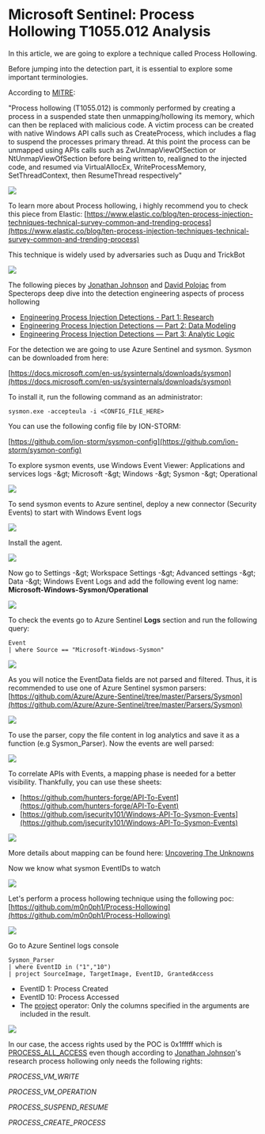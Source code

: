 # Microsoft Sentinel: Process Hollowing T1055.012 Analysis 

In this article, we are going to explore a technique called Process Hollowing.

Before jumping into the detection part, it is essential to explore some important terminologies.

According to [MITRE](https://attack.mitre.org/techniques/T1055/012/):

&quot;Process hollowing (T1055.012) is commonly performed by creating a process in a suspended state then unmapping/hollowing its memory, which can then be replaced with malicious code. A victim process can be created with native Windows API calls such as CreateProcess, which includes a flag to suspend the processes primary thread. At this point the process can be unmapped using APIs calls such as ZwUnmapViewOfSection or NtUnmapViewOfSection before being written to, realigned to the injected code, and resumed via VirtualAllocEx, WriteProcessMemory, SetThreadContext, then ResumeThread respectively&quot;

![](https://lh6.googleusercontent.com/X7bS6yaiRtrnC9B1zO4xN1rMbCfzZnBOS-94MwBilbXPwdGdPXG2lQMk1RpSTvkzCyAwsyZEdQV8J5gAgqDX_IB8KSY5W1Q7mO4NnwPEmvrSnWc_TmXMQ4YJA9hJAd1w3ojxo2RV)

To learn more about Process hollowing, i highly recommend you to check this piece from Elastic: [https://www.elastic.co/blog/ten-process-injection-techniques-technical-survey-common-and-trending-process](https://www.elastic.co/blog/ten-process-injection-techniques-technical-survey-common-and-trending-process)

This technique is widely used by adversaries such as Duqu and TrickBot

![](https://lh4.googleusercontent.com/RuGwhJNJ2jecJMALsGYeNxywIm_7Kl4QCTbWFOT9fDGcCCLLteWamrXov0GWbPI4YABnsPxmvFJwuLzD7cApwgCC1MfpGMRywzQivhiJI9TE0RgYEuXjEcIdDIfWiAU0mKCXSe1w)

The following pieces by [Jonathan Johnson](https://medium.com/@jsecurity101?source=post_page-----c11f5aedf5e0--------------------------------) and [David Polojac](https://medium.com/@david.polojac?source=post_page-----b6014a83d4c8--------------------------------) from Specterops deep dive into the detection engineering aspects of process hollowing

- [Engineering Process Injection Detections - Part 1: Research](https://posts.specterops.io/engineering-process-injection-detections-part-1-research-951e96ad3c85)
- [Engineering Process Injection Detections — Part 2: Data Modeling](https://posts.specterops.io/engineering-process-injection-detections-part-2-data-modeling-c11f5aedf5e0)
- [Engineering Process Injection Detections — Part 3: Analytic Logic](https://posts.specterops.io/engineering-process-injection-detections-part-3-analytic-logic-b6014a83d4c8)

For the detection we are going to use Azure Sentinel and sysmon. Sysmon can be downloaded from here:

[https://docs.microsoft.com/en-us/sysinternals/downloads/sysmon](https://docs.microsoft.com/en-us/sysinternals/downloads/sysmon)

To install it, run the following command as an administrator:

```
sysmon.exe -accepteula -i <CONFIG_FILE_HERE>
```

You can use the following config file by ION-STORM:

[https://github.com/ion-storm/sysmon-config](https://github.com/ion-storm/sysmon-config)

To explore sysmon events, use Windows Event Viewer: Applications and services logs -\&gt; Microsoft -\&gt; Windows -\&gt; Sysmon -\&gt; Operational

![](https://lh6.googleusercontent.com/nomqR-Kapysj6uPyBnhAZL4Obi_P0iC3ZVROxeMV-uQo3sWeJd-Osfa-robi2JpIC9PT4AyPwmAOucqFdMKd59EiR15eKK4o1x09n7qf46lDSuSpLb4i8OxD0FeGwraxL9UUOUx6)

To send sysmon events to Azure sentinel, deploy a new connector (Security Events) to start with Windows Event logs

![](https://lh4.googleusercontent.com/Tvd5p9EZDAollURzAJtnnav01ZoKEqwYCZ71LVlYLe4NTYucn3O5MJnvfUmX8jVZ6XpFZ6KydVoVXx5_8prS_2uPOyMMlNByZau4AN5DbUz2J9lKF07r-ReSgV162n6LcLhbZhco)

Install the agent.

![](https://lh4.googleusercontent.com/IWPdgN0gEhguY0ux5IDy5rp1_fOForm-FBqN0Dollw7NyUoe3w-j5XLxIUWcuK87IakPLGwN44YI_5euT1Dsjf56z8w6kIBegBtsfhcjFapvKp9mQlanBpMsfdRim2xFHHyYAN8P)

Now go to Settings -\&gt; Workspace Settings -\&gt; Advanced settings -\&gt; Data -\&gt; Windows Event Logs and add the following event log name: **Microsoft-Windows-Sysmon/Operational**

![](https://lh5.googleusercontent.com/gxN8UqDk76wKOzA6CWOyzJ2V64vbuVtrLs8eWFW39JLoqkDG3g-yhDFb-NadSChiEP7FCSp3cJV-6BNJac8WJVFbINLD0zkEkdDOQ6VER0WRD8VKvSmN2XdIwqOVz4-QaPVDW6eu)

To check the events go to Azure Sentinel **Logs** section and run the following query:

```
Event 
| where Source == "Microsoft-Windows-Sysmon"

```


![](https://lh6.googleusercontent.com/XjLdqsr7KShVhpQ9OCUp5Yg8O2t3_O5IG5JegrnfrzLV2P1Bqu1bkUSQLvGNo9lFXiUjxZjxO3PCgjr80ngnWveDxzqCUEhLbhyivO2DxM1xKUz4JCd0xuQ8J-AOQOIWNJQo4Lqz)

As you will notice the EventData fields are not parsed and filtered. Thus, it is recommended to use one of Azure Sentinel sysmon parsers: [https://github.com/Azure/Azure-Sentinel/tree/master/Parsers/Sysmon](https://github.com/Azure/Azure-Sentinel/tree/master/Parsers/Sysmon)

![](https://lh5.googleusercontent.com/Ubnd00yDybgQhN4JhECDR7fwpc9-zs0nPGmNgpmWd9cQZ3LusfM1WeQe4yGjfojoHhANBxv6p9AD1Qf_K6zRGC273yVzqI4_GwIgrNIWnNvvfceIAOCeQufDG8DYgqkoE6IUr-Zf)

To use the parser, copy the file content in log analytics and save it as a function (e.g Sysmon\_Parser). Now the events are well parsed:

![](https://lh6.googleusercontent.com/IKy1Y1uOCXUNVB-5R276SrpDvIA1RYieufwVrnTLu5pIwCcZ90e0cO51NVuaTGxdB-TUNb0V8HmCCiH8GyT4JQMImBIL9rCpWwSV_xz17pY5nCzVQVAxXSTI2ND-fszex99sqFxg)

To correlate APIs with Events, a mapping phase is needed for a better visibility. Thankfully, you can use these sheets:

- [https://github.com/hunters-forge/API-To-Event](https://github.com/hunters-forge/API-To-Event)
- [https://github.com/jsecurity101/Windows-API-To-Sysmon-Events](https://github.com/jsecurity101/Windows-API-To-Sysmon-Events)

![](https://lh6.googleusercontent.com/gXtrunz7-rk0fn4QsWZexS79FDKzcgTksnRcDcZ-qMvt3boRMrkfLmcCZj4B5_oa1ay4BU48eMNj7OvO2x18aolUUpwGwzVRE4cMXjW7ItCbQBC1UObGtxwch7avLg_61MWGrOb6)

More details about mapping can be found here: [Uncovering The Unknowns](https://posts.specterops.io/uncovering-the-unknowns-a47c93bb6971)

Now we know what sysmon EventIDs to watch

![](https://lh4.googleusercontent.com/iZSX5y0Ic6DEpLNv7AP36oERLaHjDaisp8uFgu_0yAy9kRmL3PyDoleP9MikrWDEOm2ouDiq4_9Sz741ECS_LHMCReMaKzjZsuoeeVkmw-fWF4Tn0qgIuFhwdtBcOaREXGb8TU4E)

Let&#39;s perform a process hollowing technique using the following poc: [https://github.com/m0n0ph1/Process-Hollowing](https://github.com/m0n0ph1/Process-Hollowing)

![](https://lh5.googleusercontent.com/xZlFmxGAXQat_msKYQ2-4ByHIr3DIkd9aRSckv5DPF8irFhsOvykbDq6xD_HthAvI080pIB7nXw7MkF9F9nkBRphs-ivCF4soxv_qpFPokjdieB_Nto6bQ10yK8hk1LYKLixksT2)

Go to Azure Sentinel logs console

```
Sysmon_Parser
| where EventID in ("1","10") 
| project SourceImage, TargetImage, EventID, GrantedAccess

```

- EventID 1: Process Created
- EventID 10: Process Accessed
- The [project](https://docs.microsoft.com/en-us/azure/data-explorer/kusto/query/projectoperator) operator: Only the columns specified in the arguments are included in the result.

![](https://lh3.googleusercontent.com/Nev_uSPrZ2oD_az_eEMTSjDglOFteNdA-XDhJZEAwbLkzUfmbun_gU25OY6bNnNLE0aYovnVjI9rDQbQIp4wtn5QrIJS5ekTb6vUHC0reNZZsPwOooIunGbE3Iw5Pb3XTORsCIc6)

In our case, the access rights used by the POC is 0x1fffff which is [PROCESS\_ALL\_ACCESS](https://docs.microsoft.com/en-gb/windows/win32/procthread/process-security-and-access-rights?redirectedfrom=MSDN) even though according to [Jonathan Johnson](https://medium.com/@jsecurity101?source=post_page-----c11f5aedf5e0--------------------------------)&#39;s research process hollowing only needs the following rights:

_PROCESS\_VM\_WRITE_

_PROCESS\_VM\_OPERATION_

_PROCESS\_SUSPEND\_RESUME_

_PROCESS\_CREATE\_PROCESS_
